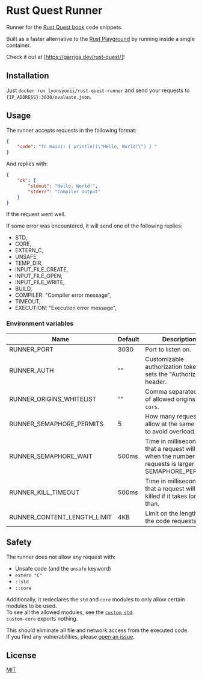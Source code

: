 # Rust Quest Runner
Runner for the [Rust Quest book](https://garriga.dev/rust-quest) code snippets.

Built as a faster alternative to the [Rust Playground](https://play.rust-lang.org/) by running inside a single container.

Check it out at [https://garriga.dev/rust-quest/]!

## Installation
Just `docker run lyonsyonii/rust-quest-runner` and send your requests to `{IP_ADDRESS}:3030/evaluate.json`.

## Usage
The runner accepts requests in the following format:
```json
{
    "code": "fn main() { println!(\"Hello, World!\") } "
}
```

And replies with:
```json
{
    "ok": {
        "stdout": "Hello, World!",
        "stderr": "Compiler output"
    }
}
```
If the request went well.

If some error was encountered, it will send one of the following replies:
- STD,
- CORE,
- EXTERN_C,
- UNSAFE,
- TEMP_DIR,
- INPUT_FILE_CREATE,
- INPUT_FILE_OPEN,
- INPUT_FILE_WRITE,
- BUILD,
- COMPILER: "Compiler error message",
- TIMEOUT,
- EXECUTION: "Execution error message",

### Environment variables
| Name                        | Default | Description                                                                                                 |
| --------------------------- | ------- | ----------------------------------------------------------------------------------------------------------- |
| RUNNER_PORT                 | 3030    | Port to listen on.                                                                                          |
| RUNNER_AUTH                 | ""      | Customizable authorization token, sets the "Authorization" header.                                          |
| RUNNER_ORIGINS_WHITELIST    | ""      | Comma separated list of allowed origins, sets `cors`.                                                       |
| RUNNER_SEMAPHORE_PERMITS    | 5       | How many requests to allow at the same time, to avoid overload.                                             |
| RUNNER_SEMAPHORE_WAIT       | 500ms   | Time in milliseconds that a request will wait when the number of requests is larger than SEMAPHORE_PERMITS. |
| RUNNER_KILL_TIMEOUT         | 500ms   | Time in milliseconds that a request will be killed if it takes longer than.                                 |
| RUNNER_CONTENT_LENGTH_LIMIT | 4KB     | Limit on the length of the code requests.                                                                   |

## Safety
The runner does not allow any request with:
- Unsafe code (and the `unsafe` keyword)
- `extern "C"`
- `::std`
- `::core`

Additionally, it redeclares the `std` and `core` modules to only allow certain modules to be used.  
To see all the allowed modules, see the [`custom std`](project-template/custom-std/src/lib.rs).  
`custom-core` exports nothing.

This should eliminate all file and network access from the executed code.  
If you find any vulnerabilities, please [open an issue](https://github.com/lyonsyonii/rust-quest-runner/issues).

## License
[MIT](https://www.tldrlegal.com/license/mit-license)